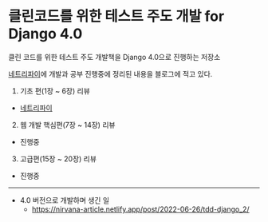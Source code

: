 # 클린코드를 위한 테스트 주도 개발 for Django 4.0

클린 코드를 위한 테스트 주도 개발책을 Django 4.0으로 진행하는 저장소

[네트리파이](https://nirvana-article.netlify.app/post/2022-05-30/tdd-django/)에 개발과 공부 진행중에 정리된 내용을 블로그에 적고 있다.


1. 기초 편(1장 ~ 6장) 리뷰
  - [네트리파이](https://nirvana-article.netlify.app/post/2022-05-30/tdd-django/)
2. 웹 개발 핵심편(7장 ~ 14장) 리뷰
  - 진행중
3. 고급편(15장 ~ 20장) 리뷰
  - 진행중

--- 
- 4.0 버전으로 개발하며 생긴 일
  - https://nirvana-article.netlify.app/post/2022-06-26/tdd-django_2/




